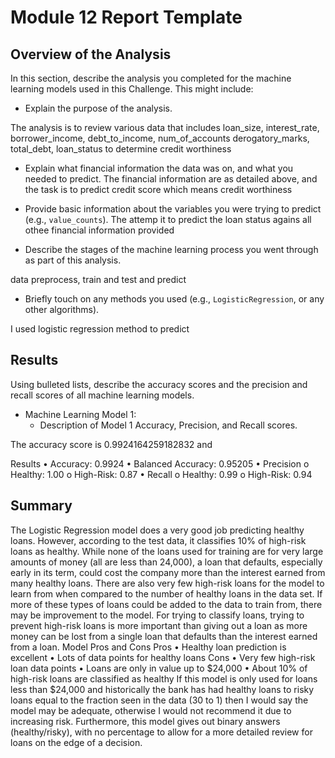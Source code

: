 # Module 12 Report Template

## Overview of the Analysis

In this section, describe the analysis you completed for the machine learning models used in this Challenge. This might include:

* Explain the purpose of the analysis.

The analysis is to review various data that includes loan_size, interest_rate, borrower_income,	debt_to_income,	num_of_accounts	derogatory_marks,	total_debt,	loan_status to determine credit worthiness
* Explain what financial information the data was on, and what you needed to predict.
The financial information are as detailed above, and the task is to predict credit score which means credit worthiness

* Provide basic information about the variables you were trying to predict (e.g., `value_counts`).
The attemp it to predict the loan status agains all othee financial information provided

* Describe the stages of the machine learning process you went through as part of this analysis.

data preprocess, train and test and predict
* Briefly touch on any methods you used (e.g., `LogisticRegression`, or any other algorithms).

I used logistic regression method to predict

## Results

Using bulleted lists, describe the accuracy scores and the precision and recall scores of all machine learning models.

* Machine Learning Model 1:
    * Description of Model 1 Accuracy, Precision, and Recall scores.

The accuracy score is 0.9924164259182832 and 


Results
•	Accuracy:  0.9924
•	Balanced Accuracy: 0.95205
•	Precision
o	Healthy: 1.00
o	High-Risk: 0.87
•	Recall
o	Healthy: 0.99
o	High-Risk: 0.94


## Summary

The Logistic Regression model does a very good job predicting healthy loans. However, according to the test data, it classifies 10% of high-risk loans as healthy. While none of the loans used for training are for very large amounts of money (all are less than 24,000), a loan that defaults, especially early in its term, could cost the company more than the interest earned from many healthy loans.
There are also very few high-risk loans for the model to learn from when compared to the number of healthy loans in the data set. If more of these types of loans could be added to the data to train from, there may be improvement to the model.
For trying to classify loans, trying to prevent high-risk loans is more important than giving out a loan as more money can be lost from a single loan that defaults than the interest earned from a loan.
Model Pros and Cons
Pros
•	Healthy loan prediction is excellent
•	Lots of data points for healthy loans
Cons
•	Very few high-risk loan data points
•	Loans are only in value up to $24,000
•	About 10% of high-risk loans are classified as healthy
If this model is only used for loans less than $24,000 and historically the bank has had healthy loans to risky loans equal to the fraction seen in the data (30 to 1) then I would say the model may be adequate, otherwise I would not recommend it due to increasing risk. Furthermore, this model gives out binary answers (healthy/risky), with no percentage to allow for a more detailed review for loans on the edge of a decision.